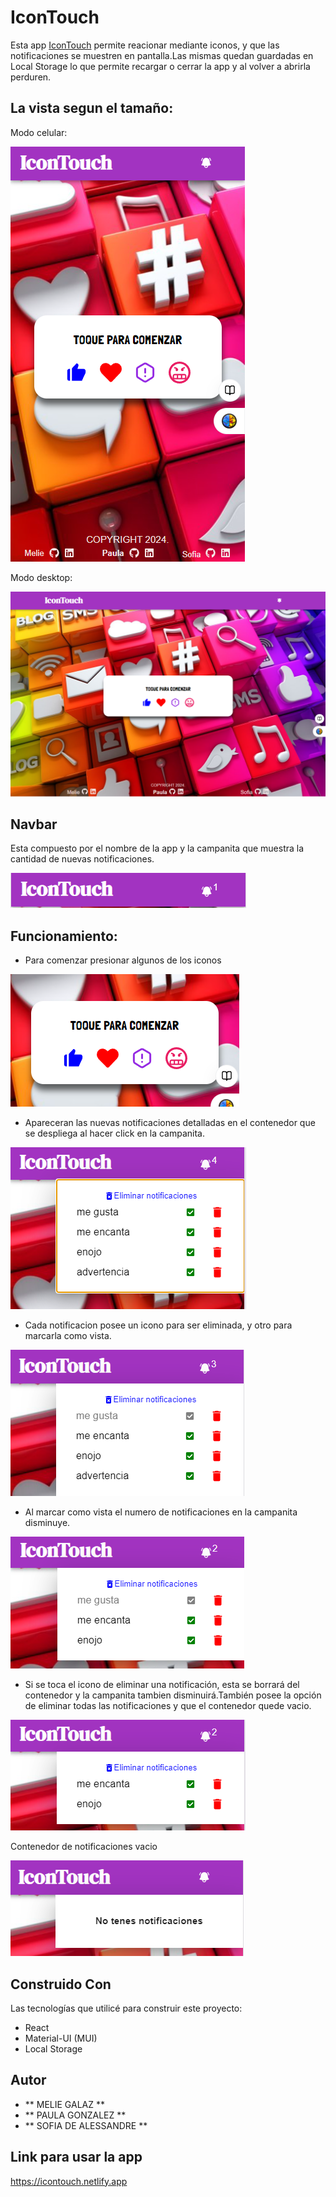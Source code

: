 # IconTouch

Esta app [IconTouch](https://icontouch.netlify.app) permite reacionar mediante iconos, y que las notificaciones se muestren en pantalla.Las mismas quedan guardadas en Local Storage lo que permite recargar o cerrar la app y al volver a abrirla perduren.

## La vista segun el tamaño:

Modo celular:

![vista desde celular](./src/assets/not1.PNG)

Modo desktop:

![vista desde desktop](./src/assets/not9.PNG)

## Navbar

Esta compuesto por el nombre de la app y la campanita que muestra la cantidad de nuevas notificaciones.

![navbar](./src/assets/not2.PNG)

## Funcionamiento:

- Para comenzar presionar algunos de los iconos

![Botones](./src/assets/not3.PNG)

- Apareceran las nuevas notificaciones detalladas en el contenedor que se despliega al hacer click en la campanita.

![Notificaciones](./src/assets/not4.PNG)

- Cada notificacion posee un icono para ser eliminada, y otro para marcarla como vista.

![Notificaciones](./src/assets/not5.PNG)

- Al marcar como vista el numero de notificaciones en la campanita disminuye.

![Notificaciones](./src/assets/not6.PNG)

- Si se toca el icono de eliminar una notificación, esta se borrará del contenedor y la campanita tambien disminuirá.También posee la opción de eliminar todas las notificaciones y que el contenedor quede vacio.

![Notificaciones](./src/assets/not7.PNG)

Contenedor de notificaciones vacio

![Notificaciones](./src/assets/not8.PNG)

## Construido Con

Las tecnologías que utilicé para construir este proyecto:

- React
- Material-UI (MUI)
- Local Storage

## Autor

- ** MELIE GALAZ **
- ** PAULA GONZALEZ **
- ** SOFIA DE ALESSANDRE **

## Link para usar la app

https://icontouch.netlify.app
